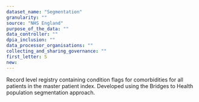 ```yaml
---
dataset_name: "Segmentation"
granularity: ""
source: "NHS England"
purpose_of_the_data: ""
data_controller: ""
dpia_inclusion: ""
data_processor_organisations: ""
collecting_and_sharing_governance: ""
first_letter: S
new: 
---
```

Record level registry containing condition flags for comorbidities for all patients in the master patient index. Developed using the Bridges to Health population segmentation approach.